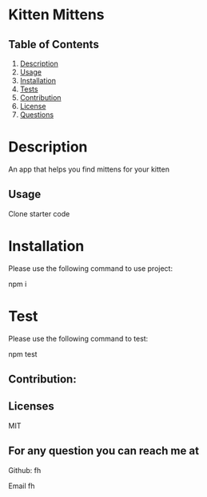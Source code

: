 # Kitten Mittens

 
## Table of Contents
1. [Description](#Description)
1. [Usage](#Usage)
1. [Installation](#Installation)
1. [Tests](#Tests)
1. [Contribution](#Contribution)
1. [License](#License)
1. [Questions](#Questions)


# Description

An app that helps you find mittens for your kitten

  
## Usage

  Clone starter code

# Installation
Please use the following command to use project:
   
  npm i

# Test 
Please use the following command to test:
  
  npm test

## Contribution:
  
  

  
## Licenses
  
  MIT


## For any question you can reach me at
  Github:
    fh

  Email
   fh

